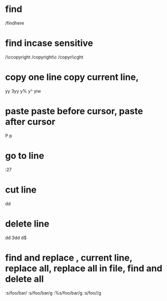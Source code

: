 #  find
/findhere

# find incase sensitive
/\ccopyright 
/copyright\c 
/copyri\cght


# copy one line copy current line, 
yy
3yy
y%
y^
yiw

# paste paste before cursor, paste after cursor
P
p

# go to line 
:27

# cut line
dd

# delete line
dd
3dd
d$

# find and replace , current line, replace all, replace all in file, find and delete all
:s/foo/bar/
:s/foo/bar/g
:%s/foo/bar/g
:s/foo//g
